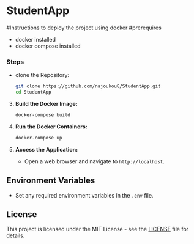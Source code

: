 # StudentApp

#Instructions to deploy the project using docker
#prerequires 
- docker installed
- docker compose installed

### Steps
- clone the Repository:
    ```bash
    git clone https://github.com/najoukou8/StudentApp.git
    cd StudentApp
    ```


3. **Build the Docker Image:**
    ```bash
    docker-compose build
    ```

4. **Run the Docker Containers:**
    ```bash
    docker-compose up
    ```

5. **Access the Application:**
   - Open a web browser and navigate to `http://localhost`.

## Environment Variables

- Set any required environment variables in the `.env` file.

## License

This project is licensed under the MIT License - see the [LICENSE](LICENSE) file for details.
